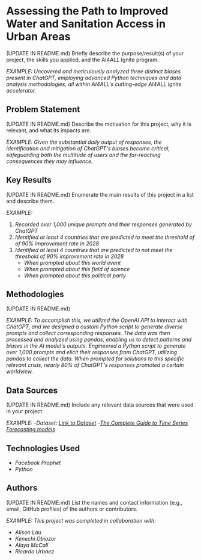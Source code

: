 # Assessing the Path to Improved Water and Sanitation Access in Urban Areas

(UPDATE IN README.md)
Briefly describe the purpose/result(s) of your project, the skills you applied, and the AI4ALL Ignite program.

*EXAMPLE:*
*Uncovered and meticulously analyzed three distinct biases present in ChatGPT, employing advanced Python techniques and data analysis methodologies, all within AI4ALL's cutting-edge AI4ALL Ignite accelerator.*


## Problem Statement <!--- do not change this line -->

(UPDATE IN README.md)
Describe the motivation for this project, why it is relevant, and what its impacts are.

*EXAMPLE:*
*Given the substantial daily output of responses, the identification and mitigation of ChatGPT's biases become critical, safeguarding both the multitude of users and the far-reaching consequences they may influence.*

## Key Results <!--- do not change this line -->

(UPDATE IN README.md)
Enumerate the main results of this project in a list and describe them.

*EXAMPLE:*
1. *Recorded over 1,000 unique prompts and their responses generated by ChatGPT*
2. *Identified at least 4 countries that are predicted to meet the threshold of of 90% improvement rate in 2028*
3. *Identified at least 4 countries that are predicted to not meet the threshold of 90% improvement rate in 2028*
   - *When prompted about this world event*
   - *When prompted about this field of science*
   - *When prompted about this political party*


## Methodologies <!--- do not change this line -->

(UPDATE IN README.md)

*EXAMPLE:*
*To accomplish this, we utilized the OpenAI API to interact with ChatGPT, and we designed a custom Python script to generate diverse prompts and collect corresponding responses. The data was then processed and analyzed using pandas, enabling us to detect patterns and biases in the AI model's outputs.*
*Engineered a Python script to generate over 1,000 prompts and elicit their responses from ChatGPT, utilizing pandas to collect the data. When prompted for solutions to this specific relevant crisis, nearly 80% of ChatGPT's responses promoted a certain worldview.*


## Data Sources <!--- do not change this line -->

(UPDATE IN README.md)
Include any relevant data sources that were used in your project.

*EXAMPLE:*
-*Dataset: [Link to Dataset](https://data.humdata.org/dataset/basic-services/resource/db68942b-17d6-485d-9476-88ffc5777a02)*
-*[The Complete Guide to Time Series Forecasting models]( https://medium.com/@wainaina.pierre/the-complete-guide-to-time-series-forecasting-models-ef9c8cd40037 
)*

## Technologies Used <!--- do not change this line -->
- *Facebook Prophet*
- *Python*

## Authors <!--- do not change this line -->

(UPDATE IN README.md)
List the names and contact information (e.g., email, GitHub profiles) of the authors or contributors.

*EXAMPLE:*
*This project was completed in collaboration with:*
- *Alison Lau*
- *Kenechi Obiozor*
- *Alaya McCall*
- *Ricardo Urbaez*
